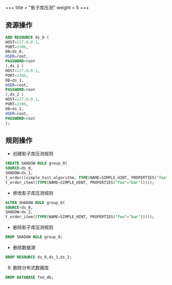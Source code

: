 +++
title = "影子库压测"
weight = 5
+++

## 资源操作

```sql
ADD RESOURCE ds_0 (
HOST=127.0.0.1,
PORT=3306,
DB=ds_0,
USER=root,
PASSWORD=root
),ds_1 (
HOST=127.0.0.1,
PORT=3306,
DB=ds_1,
USER=root,
PASSWORD=root
),ds_2 (
HOST=127.0.0.1,
PORT=3306,
DB=ds_2,
USER=root,
PASSWORD=root
);
```

## 规则操作

- 创建影子库压测规则

```sql
CREATE SHADOW RULE group_0(
SOURCE=ds_0,
SHADOW=ds_1,
t_order((simple_hint_algorithm, TYPE(NAME=SIMPLE_HINT, PROPERTIES("foo"="bar"))),(TYPE(NAME=REGEX_MATCH, PROPERTIES("operation"="insert","column"="user_id", "regex"='[1]')))), 
t_order_item((TYPE(NAME=SIMPLE_HINT, PROPERTIES("foo"="bar")))));
```

- 修改影子库压测规则

```sql
ALTER SHADOW RULE group_0(
SOURCE=ds_0,
SHADOW=ds_2,
t_order_item((TYPE(NAME=SIMPLE_HINT, PROPERTIES("foo"="bar")))));
```

- 删除影子库压测规则

```sql
DROP SHADOW RULE group_0;
```

- 删除数据源

```sql
DROP RESOURCE ds_0,ds_1,ds_2;
```

9. 删除分布式数据库

```sql
DROP DATABASE foo_db;
```
